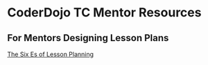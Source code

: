 # CoderDojo TC Mentor Resources

## For Mentors Designing Lesson Plans
[The Six Es of Lesson Planning](https://educatingmatters.wordpress.com/the-6-es-of-lesson-planning/)